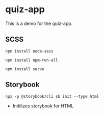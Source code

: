 # quiz-app

This is a demo for the quiz-app.

## SCSS

```
npm install node-sass
```

```
npm install npm-run-all
```

```
npm install serve
```

## Storybook

```
npx -p @storybook/cli sb init --type html
```

- Initilizes storybook for HTML
